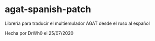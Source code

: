 # agat-spanish-patch
Librería para traducir el multiemulador AGAT desde el ruso al español

Hecha por DrWh0 el 25/07/2020
